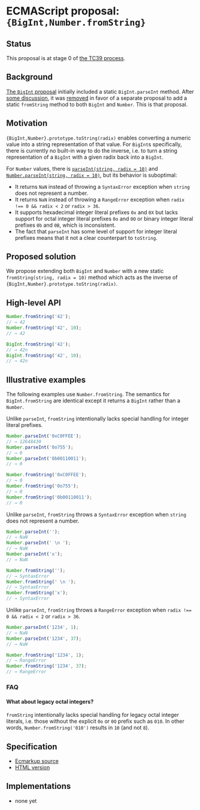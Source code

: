# ECMAScript proposal: `{BigInt,Number.fromString}`

## Status

This proposal is at stage 0 of [the TC39 process](https://tc39.github.io/process-document/).

## Background

[The `BigInt` proposal](https://github.com/tc39/proposal-bigint) initially included a static `BigInt.parseInt` method. After [some discussion](https://github.com/tc39/proposal-bigint/issues/86), it was [removed](https://github.com/tc39/proposal-bigint/commit/30b5594c30bdf7973323d61504017933673df283) in favor of a separate proposal to add a static `fromString` method to both `BigInt` and `Number`. This is that proposal.

## Motivation

`{BigInt,Number}.prototype.toString(radix)` enables converting a numeric value into a string representation of that value. For `BigInt`s specifically, there is currently no built-in way to do the inverse, i.e. to turn a string representation of a `BigInt` with a given radix back into a `BigInt`.

For `Number` values, there is [`parseInt(string, radix = 10)`](https://tc39.github.io/ecma262/#sec-parseint-string-radix) and [`Number.parseInt(string, radix = 10)`](https://tc39.github.io/ecma262/#sec-number.parseint), but its behavior is suboptimal:

- It returns `NaN` instead of throwing a `SyntaxError` exception when `string` does not represent a number.
- It returns `NaN` instead of throwing a `RangeError` exception when `radix !== 0 && radix < 2` or `radix > 36`.
- It supports hexadecimal integer literal prefixes `0x` and `0X` but lacks support for octal integer literal prefixes `0o` and `0O` or binary integer literal prefixes `0b` and `0B`, which is inconsistent.
- The fact that `parseInt` has some level of support for integer literal prefixes means that it not a clear counterpart to `toString`.

## Proposed solution

We propose extending both `BigInt` and `Number` with a new static `fromString(string, radix = 10)` method which acts as the inverse of `{BigInt,Number}.prototype.toString(radix)`.

## High-level API

```js
Number.fromString('42');
// → 42
Number.fromString('42', 10);
// → 42

BigInt.fromString('42');
// → 42n
BigInt.fromString('42', 10);
// → 42n
```

## Illustrative examples

The following examples use `Number.fromString`. The semantics for `BigInt.fromString` are identical except it returns a `BigInt` rather than a `Number`.

Unlike `parseInt`, `fromString` intentionally lacks special handling for integer literal prefixes.

```js
Number.parseInt('0xC0FFEE');
// → 12648430
Number.parseInt('0o755');
// → 0
Number.parseInt('0b00110011');
// → 0

Number.fromString('0xC0FFEE');
// → 0
Number.fromString('0o755');
// → 0
Number.fromString('0b00110011');
// → 0
```

Unlike `parseInt`, `fromString` throws a `SyntaxError` exception when `string` does not represent a number.

```js
Number.parseInt('');
// → NaN
Number.parseInt(' \n ');
// → NaN
Number.parseInt('x');
// → NaN

Number.fromString('');
// → SyntaxError
Number.fromString(' \n ');
// → SyntaxError
Number.fromString('x');
// → SyntaxError
```

Unlike `parseInt`, `fromString` throws a `RangeError` exception when `radix !== 0 && radix < 2` or `radix > 36`.

```js
Number.parseInt('1234', 1);
// → NaN
Number.parseInt('1234', 37);
// → NaN

Number.fromString('1234', 1);
// → RangeError
Number.fromString('1234', 37);
// → RangeError
```

### FAQ

#### What about legacy octal integers?

`fromString` intentionally lacks special handling for legacy octal integer literals, i.e. those without the explicit `0o` or `0O` prefix such as `010`. In other words, `Number.fromString('010')` results in `10` (and not `8`).

## Specification

* [Ecmarkup source](https://github.com/mathiasbynens/proposal-number-fromstring/blob/master/spec.html)
* [HTML version](https://mathiasbynens.github.io/proposal-number-fromstring/)

## Implementations

* none yet
